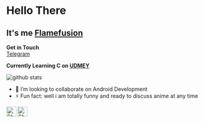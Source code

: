 # Hello There
## It's me [Flamefusion](https://github.com/Flamefusion)

**Get in Touch**  
 [Telegram](https://t.me/Flamefusion)

__Currently Learning C on [UDMEY](https://www.udemy.com/)__    


![github stats](https://github-readme-stats.vercel.app/api?username=Flamefusion&show_icons=true&theme=radical&count_private=true)  
- 👯 I’m looking to collaborate on Android Development
- ⚡ Fun fact: well i am totally funny and ready to discuss anime at any time 


<a href="https://twitter.com/ShekharBehera8">
    <img align="left" alt="Shubhamdeep Jha | Twitter" width="26px" src="https://github.com/TheDudeThatCode/TheDudeThatCode/blob/master/Assets/Twitter.svg" />
    </a>
<a href="mailto:meshekharbehera613@gmail.com">
    <img align="left" alt="Shubhamdeep Jha | Gmail" width="26px" src="https://github.com/TheDudeThatCode/TheDudeThatCode/blob/master/Assets/Gmail.svg" />
  </a>
